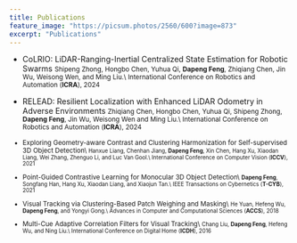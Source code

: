 ```yaml
---
title: Publications
feature_image: "https://picsum.photos/2560/600?image=873"
excerpt: "Publications"
---
```


<!-- <small>(\* indicates equal contribution)</small> -->

- CoLRIO: LiDAR-Ranging-Inertial Centralized State Estimation for Robotic Swarms
<small>Shipeng Zhong, Hongbo Chen, Yuhua Qi, <b>Dapeng Feng</b>, Zhiqiang Chen, Jin Wu, Weisong Wen, and Ming Liu.\\
International Conference on Robotics and Automation (<b>ICRA</b>), 2024</small>

- RELEAD: Resilient Localization with Enhanced LiDAR Odometry in Adverse Environments
<small>Zhiqiang Chen, Hongbo Chen, Yuhua Qi, Shipeng Zhong, <b>Dapeng Feng</b>, Jin Wu, Weisong Wen and Ming Liu.\\
International Conference on Robotics and Automation (<b>ICRA</b>), 2024</smal>

- Exploring Geometry-aware Contrast and Clustering Harmonization for Self-supervised 3D Object Detection\\
<small>Hanxue Liang, Chenhan Jiang, <b>Dapeng Feng</b>, Xin Chen, Hang Xu, Xiaodan Liang, Wei Zhang, Zhenguo Li, and Luc Van Gool.\\
International Conference on Computer Vision (<b>ICCV</b>), 2021</small>

- Point-Guided Contrastive Learning for Monocular 3D Object Detection\\
<small><b>Dapeng Feng</b>, Songfang Han, Hang Xu, Xiaodan Liang, and Xiaojun Tan.\\
IEEE Transactions on Cybernetics (<b>T-CYB</b>), 2021</small>

- Visual Tracking via Clustering-Based Patch Weighing and Masking\\
<small>He Yuan, Hefeng Wu, <b>Dapeng Feng</b>, and Yongyi Gong.\\
Advances in Computer and Computational Sciences (<b>ACCS</b>), 2018</small>

- Multi-Cue Adaptive Correlation Filters for Visual Tracking\\
<small>Chang Liu, <b>Dapeng Feng</b>, Hefeng Wu, and Ning Liu.\\
International Conference on Digital Home (<b>ICDH</b>), 2016</small>
